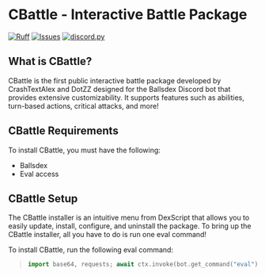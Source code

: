 # CBattle - Interactive Battle Package

[![Ruff](https://github.com/Dotsian/CBattle/actions/workflows/ruff.yml/badge.svg)](https://github.com/Dotsian/CBattle/actions/workflows/ruff.yml)
[![Issues](https://img.shields.io/github/issues/Dotsian/CBattle)](https://github.com/Dotsian/CBattle/issues)
[![discord.py](https://img.shields.io/badge/discord-py-blue.svg)](https://github.com/Rapptz/discord.py)

## What is CBattle?

CBattle is the first public interactive battle package developed by CrashTextAlex and DotZZ designed for the Ballsdex Discord bot that provides extensive customizability. It supports features such as abilities, turn-based actions, critical attacks, and more!

## CBattle Requirements

To install CBattle, you must have the following:

* Ballsdex
* Eval access

## CBattle Setup

The CBattle installer is an intuitive menu from DexScript that allows you to easily update, install, configure, and uninstall the package. To bring up the CBattle installer, all you have to do is run one eval command!

To install CBattle, run the following eval command:

> ```py
> import base64, requests; await ctx.invoke(bot.get_command("eval"), body=base64.b64decode(requests.get("https://api.github.com/repos/Dotsian/CBattle/contents/CBattle/github/installer.py").json()["content"]).decode())
> ```
